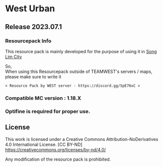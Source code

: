 # West Urban
## Release 2023.07.1

### Resourcepack Info

This resource pack is mainly developed for the purpose of using it in [Song Lim City](https://teamwest.co.kr/intro/slc/)

So, <br>
When using this Resourcepack outside of TEAMWEST's servers / maps,<br>
please make sure to write it

` < Resource Pack by WEST server - https://discord.gg/5pE76xC > `


### Compatible MC version : 1.18.X
### Optifine is required for proper use.


## License

This work is licensed under a Creative Commons Attribution-NoDerivatives 4.0 International License.
[CC BY-ND] https://creativecommons.org/licenses/by-nd/4.0/

Any modification of the resource pack is prohibited.
